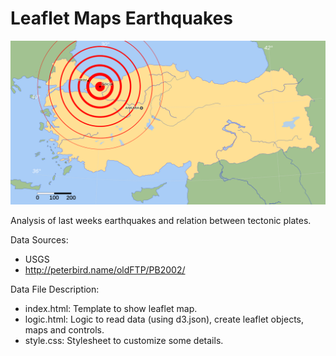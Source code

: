 # Leaflet Maps Earthquakes

![2-BasicMap](images/erthquakes.png)

Analysis of last weeks earthquakes and relation between tectonic plates.

Data Sources:
- USGS
-  http://peterbird.name/oldFTP/PB2002/

Data File Description:
- index.html: Template to show leaflet map.
- logic.html: Logic to read data (using d3.json), create leaflet objects, maps and controls.
- style.css: Stylesheet to customize some details.
